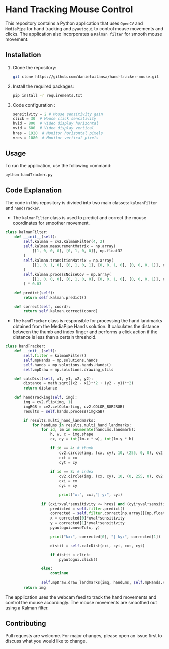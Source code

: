 # Hand Tracking Mouse Control

This repository contains a Python application that uses `OpenCV` and `MediaPipe` for hand tracking and `pyautogui` to control mouse movements and clicks. The application also incorporates a `Kalman filter` for smooth mouse movement.

## Installation

1. Clone the repository:
    ```bash
    git clone https://github.com/danielwitansa/hand-tracker-mouse.git
    ```
2. Install the required packages:
    ```bash
    pip install -r requirements.txt
    ```
3. Code configuration :
   ```python
   sensitivity = 2 # Mouse sensitivity gain
   click = 30  # Mouse click sensitivity
   hvid = 800  # Video display horizontal
   vvid = 600  # Video display vertical
   hres = 1920  # Monitor horizontal pixels
   vres = 1080  # Monitor vertical pixels
   ```

## Usage

To run the application, use the following command:
```bash
python handTracker.py
```

## Code Explanation

The code in this repository is divided into two main classes: `kalmanFilter` and `handTracker`.

- The `kalmanFilter` class is used to predict and correct the mouse coordinates for smoother movement.
```python
class kalmanFilter:
    def __init__(self):
        self.kalman = cv2.KalmanFilter(4, 2)
        self.kalman.measurementMatrix = np.array(
            [[1, 0, 0, 0], [0, 1, 0, 0]], np.float32
        )
        self.kalman.transitionMatrix = np.array(
            [[1, 0, 1, 0], [0, 1, 0, 1], [0, 0, 1, 0], [0, 0, 0, 1]], np.float32
        )
        self.kalman.processNoiseCov = np.array(
            [[1, 0, 0, 0], [0, 1, 0, 0], [0, 0, 1, 0], [0, 0, 0, 1]], np.float32
        ) * 0.03

    def predict(self):
        return self.kalman.predict()

    def correct(self, coord):
        return self.kalman.correct(coord)
```
- The `handTracker` class is responsible for processing the hand landmarks obtained from the MediaPipe Hands solution. It calculates the distance between the thumb and index finger and performs a click action if the distance is less than a certain threshold.
```python
class handTracker:
    def __init__(self):
        self.filter = kalmanFilter()
        self.mpHands = mp.solutions.hands
        self.hands = mp.solutions.hands.Hands()
        self.mpDraw = mp.solutions.drawing_utils

    def calcDist(self, x1, y1, x2, y2):
        distance = math.sqrt((x2 - x1)**2 + (y2 - y1)**2)
        return distance

    def handTracking(self, img):
        img = cv2.flip(img, 1)
        imgRGB = cv2.cvtColor(img, cv2.COLOR_BGR2RGB)
        results = self.hands.process(imgRGB)

        if results.multi_hand_landmarks:
            for handLms in results.multi_hand_landmarks:
                for id, lm in enumerate(handLms.landmark):
                    h, w, c = img.shape
                    cx, cy = int(lm.x * w), int(lm.y * h)

                    if id == 4: # thumb
                        cv2.circle(img, (cx, cy), 10, (255, 0, 0), cv2.FILLED)
                        cxt = cx
                        cyt = cy
                    
                    if id == 8: # index
                        cv2.circle(img, (cx, cy), 10, (0, 255, 0), cv2.FILLED)
                        cxi = cx
                        cyi = cy

                        print("x:", cxi,"| y:", cyi)
                    
                if (cxi*xval*sensitivity <= hres) and (cyi*yval*sensitivity <= vres):
                    predicted = self.filter.predict()
                    corrected = self.filter.correct(np.array([[np.float32(cxi)], [np.float32(cyi)]]))
                    x = corrected[0]*xval*sensitivity
                    y = corrected[1]*yval*sensitivity
                    pyautogui.moveTo(x, y)

                    print("kx:", corrected[0], "| ky:", corrected[1])

                    distit = self.calcDist(cxi, cyi, cxt, cyt)

                    if distit < click:
                        pyautogui.click()

                else:
                    continue
            
                self.mpDraw.draw_landmarks(img, handLms, self.mpHands.HAND_CONNECTIONS)
        return img
```
The application uses the webcam feed to track the hand movements and control the mouse accordingly. The mouse movements are smoothed out using a Kalman filter.

## Contributing

Pull requests are welcome. For major changes, please open an issue first to discuss what you would like to change.
